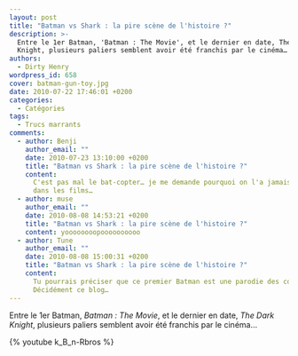```yaml
---
layout: post
title: "Batman vs Shark : la pire scène de l'histoire ?"
description: >-
  Entre le 1er Batman, 'Batman : The Movie', et le dernier en date, The Dark
  Knight, plusieurs paliers semblent avoir été franchis par le cinéma…
authors:
  - Dirty Henry
wordpress_id: 658
cover: batman-gun-toy.jpg
date: 2010-07-22 17:46:01 +0200
categories:
  - Catégories
tags:
  - Trucs marrants
comments:
  - author: Benji
    author_email: ""
    date: 2010-07-23 13:10:00 +0200
    title: "Batman vs Shark : la pire scène de l'histoire ?"
    content:
      C'est pas mal le bat-copter… je me demande pourquoi on l'a jamais revu
      dans les films…
  - author: muse
    author_email: ""
    date: 2010-08-08 14:53:21 +0200
    title: "Batman vs Shark : la pire scène de l'histoire ?"
    content: yoooooooopoooooooooo
  - author: Tune
    author_email: ""
    date: 2010-08-08 15:00:31 +0200
    title: "Batman vs Shark : la pire scène de l'histoire ?"
    content:
      Tu pourrais préciser que ce premier Batman est une parodie des comics…
      Décidément ce blog…
---
```


Entre le 1er Batman, _Batman : The Movie_, et le dernier en date, _The Dark
Knight_, plusieurs paliers semblent avoir été franchis par le cinéma…

{% youtube k_B_n-Rbros %}
